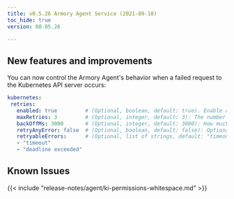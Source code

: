 ```yaml
---
title: v0.5.26 Armory Agent Service (2021-09-10)
toc_hide: true
version: 00.05.26

---
```


## New features and improvements

You can now control the Armory Agent's behavior when a failed request to the Kubernetes API server occurs:

```yaml
kubernetes:
 retries:
   enabled: true         # (Optional, boolean, default: true). Enable or disable retries when the Armory Agent makes a failed request to the Kubernetes API server.
   maxRetries: 3         # (Optional, integer, default: 3): The number of times that the Armory Agent will try the same request if it fails.
   backOffMs: 3000       # (Optional, integer, default: 3000): How much time (in milliseconds) to wait between retry attempts.
   retryAnyError: false  # (Optional, boolean, default: false): Optional. If true, Agent will retry when encountering any error from the Kubernetes API server. If false, Agent will only retry if the error contains any item from `retryableErrors.`
   retryableErrors:      # (Optional, list of strings, default: "timeout", "deadline exceeded"): Optional. If the error from the Kubernetes API server contains any item from this list, the request will be retried. Requires `retryAnyError` to be `false`.
   - "timeout"
   - "deadline exceeded"
```

## Known Issues

{{< include "release-notes/agent/ki-permissions-whitespace.md" >}}